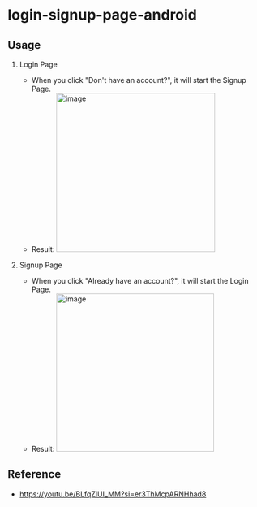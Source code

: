 # login-signup-page-android

## Usage
1. Login Page
   - When you click "Don't have an account?", it will start the Signup Page.
   - Result:
     <img width="313" alt="image" src="https://github.com/minhman293/login-signup-page-android/assets/69661294/ee8f3f25-c6b7-4cf2-9033-72e909f7e310">
     
2. Signup Page
   - When you click "Already have an account?", it will start the Login Page.
   - Result:
     <img width="311" alt="image" src="https://github.com/minhman293/login-signup-page-android/assets/69661294/73ab84f3-6922-492e-a81b-9a3e1cf6237f">


## Reference
- https://youtu.be/BLfqZlUI_MM?si=er3ThMcpARNHhad8

